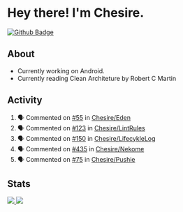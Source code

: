 # Hey there! I'm Chesire.

[![Github Badge](https://img.shields.io/badge/-Github-000?style=flat-square&logo=Github&logoColor=white&link=https://github.com/chesire)](https://github.com/chesire)

## About

<!-- Uses https://github.com/Chesire/natemoo-re -->
* Currently working on Android.
* Currently reading Clean Architeture by Robert C Martin
<!--
* Currently listening to: 
<a href="https://natemoo-re-iirbxe7wf.vercel.app/now-playing?open">
    <img src="https://natemoo-re-iirbxe7wf.vercel.app/now-playing" width="256" height="64" alt="Now Playing">
</a>  
-->

## Activity

<!-- Uses https://github.com/jamesgeorge007/github-activity-readme -->
<!--START_SECTION:activity-->
1. 🗣 Commented on [#55](https://github.com/Chesire/Eden/issues/55) in [Chesire/Eden](https://github.com/Chesire/Eden)
2. 🗣 Commented on [#123](https://github.com/Chesire/LintRules/issues/123) in [Chesire/LintRules](https://github.com/Chesire/LintRules)
3. 🗣 Commented on [#150](https://github.com/Chesire/LifecykleLog/issues/150) in [Chesire/LifecykleLog](https://github.com/Chesire/LifecykleLog)
4. 🗣 Commented on [#435](https://github.com/Chesire/Nekome/issues/435) in [Chesire/Nekome](https://github.com/Chesire/Nekome)
5. 🗣 Commented on [#75](https://github.com/Chesire/Pushie/issues/75) in [Chesire/Pushie](https://github.com/Chesire/Pushie)
<!--END_SECTION:activity-->

## Stats

<a href="https://github-readme-stats.vercel.app/api/top-langs/?username=chesire&theme=tokyonight">
    <img src="https://github-readme-stats.vercel.app/api/top-langs/?username=chesire&layout=compact&theme=tokyonight" >
</a>
<a href="https://github-readme-stats.vercel.app/api?username=chesire&show_icons=true&theme=tokyonight">
    <img src="https://github-readme-stats.vercel.app/api?username=chesire&show_icons=true&theme=tokyonight" >
</a>  
